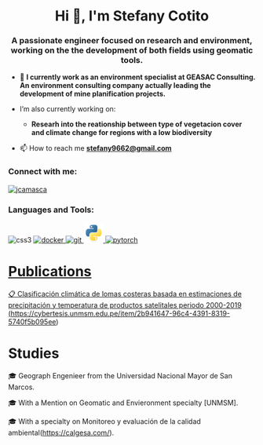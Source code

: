 <h1 align="center">Hi 👋, I'm Stefany Cotito</h1>
<h3 align="center">A passionate engineer focused on research and environment, working on the the development of both fields using geomatic tools. </h3>

- 🤝 **I currently work as an environment specialist at GEASAC Consulting. An environment consulting company actually leading the development of mine planification projects.**

- I’m also currently working on:
  -  **Researh into the reationship between type of vegetacion cover and climate change for regions with a low biodiversity**

- 📫 How to reach me **stefany9662@gmail.com**

<h3 align="left">Connect with me:</h3>
<p align="left">
<a href="https://acortar.link/1WuKFC" target="blank"><img align="center" src="https://raw.githubusercontent.com/rahuldkjain/github-profile-readme-generator/master/src/images/icons/Social/linked-in-alt.svg" alt="jcamasca" height="30" width="40" /></a>
</p>

<h3 align="left">Languages and Tools:</h3>
<p align="left">
<img src="https://upload.wikimedia.org/wikipedia/commons/d/df/ArcGIS_logo.png" alt="css3" width="40" height="40"/> </a> <a href="https://www.djangoproject.com/" target="_blank" rel="noreferrer"> 
<img src="https://qgis.org/styleguide/visual/qgis-logo.svg" alt="docker" width="50" height="50"/> </a> <a href="https://flask.palletsprojects.com/" target="_blank" rel="noreferrer"> 
<img src="https://upload.wikimedia.org/wikipedia/commons/d/d0/RStudio_logo_flat.svg" alt="git" width="50" height="50"/> </a> <a href="https://www.w3.org/html/" target="_blank" rel="noreferrer"> 
<img src="https://raw.githubusercontent.com/devicons/devicon/master/icons/python/python-original.svg" alt="python" width="40" height="40"/> </a> <a href="https://pytorch.org/" target="_blank" rel="noreferrer"> 
<img src="https://upload.wikimedia.org/wikipedia/commons/e/e4/Google_Earth_icon.svg" alt="pytorch" width="40" height="40"/> </a> <a href="https://redis.io" target="_blank" rel="noreferrer"> 





# Publications

📋 Clasificación climática de lomas costeras basada en estimaciones de precipitación y temperatura de productos satelitales periodo 2000-2019 (https://cybertesis.unmsm.edu.pe/item/2b941647-96c4-4391-8319-5740f5b095ee)



# Studies

🎓 Geograph Engenieer from the Universidad Nacional Mayor de San Marcos. 

🎓 With a Mention on Geomatic and Envieronment specialty [UNMSM].  

🎓 With a specialty on Monitoreo y evaluación de la calidad ambiental(https://calgesa.com/). 
